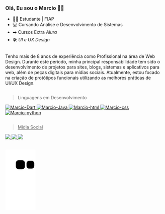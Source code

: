### Olá, Eu sou o Marcio 👨‍💻

- 🧑‍🎓 Estudante | FIAP
- 💻 Cursando Análise e Desenvolvimento de Sistemas
- ➡️ Cursos Extra *Alura*
- 🛠️ *UI e UX Design*

##

Tenho mais de 8 anos de experiência como Profissional na área de Web Design. Durante este período, 
minha principal responsabilidade tem sido o desenvolvimento de projetos para sites, blogs, sistemas 
e aplicativos para web, além de peças digitais para mídias sociais. Atualmente, estou focado na criação 
de protótipos funcionais utilizando as melhores práticas de UI/UX Design.

##



> Linguagens em Desenvolvimento

<div>
    <a href="https://github.com/marciiosouza">
    <img height="30em" alt="Marcio-Dart" src="https://img.shields.io/badge/Dart-0175C2?style=for-the-badge&logo=dart&logoColor=white">
    <img height="30em" alt="Marcio-Java" src="https://img.shields.io/badge/Java-ED8B00?style=for-the-badge&logo=openjdk&logoColor=white">
    <img height="30em" alt="Marcio-html" src="https://img.shields.io/badge/HTML5-E34F26?style=for-the-badge&logo=html5&logoColor=white">
    <img height="30em" alt="Marcio-css" src="https://img.shields.io/badge/CSS3-1572B6?style=for-the-badge&logo=css3&logoColor=white">
    <img height="30em" alt="Marcio-python" src="https://img.shields.io/badge/Python-3776AB?style=for-the-badge&logo=python&logoColor=white">
    
</div>

##

> Midia Social

<div>
    <a href="https://www.linkedin.com/in/marciiosouza/"> <img src="https://img.shields.io/badge/LinkedIn-0077B5?style=for-the-badge&logo=linkedin&logoColor=white">
    <a href="https://instagram.com/marciiosouz/"> <img src="https://img.shields.io/badge/Instagram-E4405F?style=for-the-badge&logo=instagram&logoColor=white">
    <a href="https://www.behance.net/marciiosouza"> <img src="https://img.shields.io/badge/Behance-0054F7?style=for-the-badge&logo=behance&logoColor=white">
    
</div>

##

  <div> 
  

 
 
  ![Snake animation](https://github.com/rafaballerini/rafaballerini/blob/output/github-contribution-grid-snake.svg)
 
</div>

